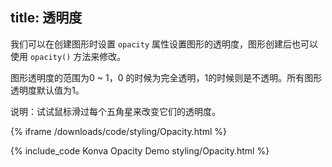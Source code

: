 title: 透明度
---

我们可以在创建图形时设置 `opacity` 属性设置图形的透明度，图形创建后也可以使用 `opacity()` 方法来修改。

图形透明度的范围为0 ~ 1，0 的时候为完全透明，1的时候则是不透明。所有图形透明度默认值为1。

说明：试试鼠标滑过每个五角星来改变它们的透明度。

{% iframe /downloads/code/styling/Opacity.html %}

{% include_code Konva Opacity Demo styling/Opacity.html %}